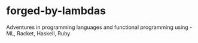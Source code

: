 forged-by-lambdas
=================

Adventures in programming languages and functional programming using - ML, Racket, Haskell, Ruby

